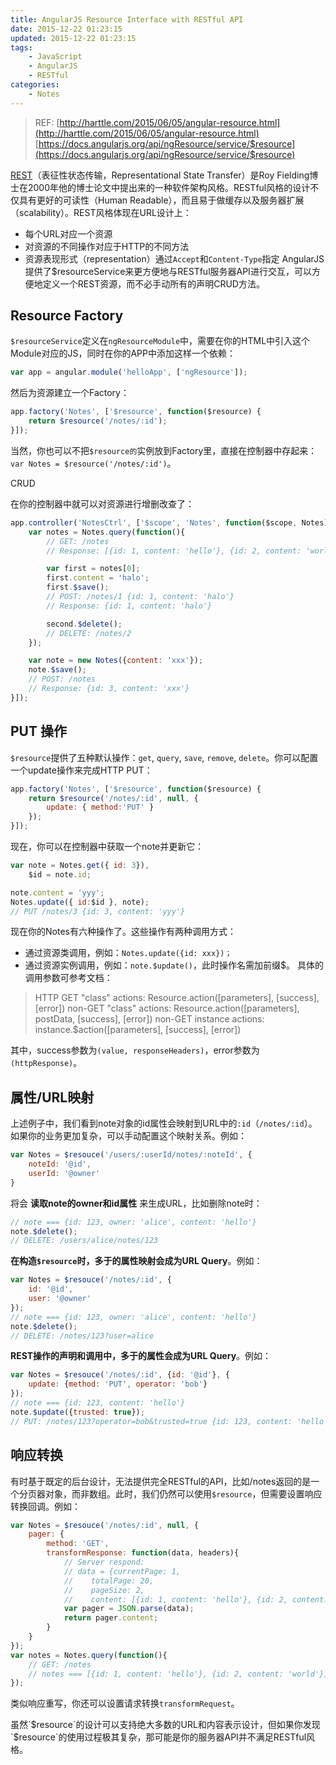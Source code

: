 ```yaml
---
title: AngularJS Resource Interface with RESTful API
date: 2015-12-22 01:23:15
updated: 2015-12-22 01:23:15
tags:
	- JavaScript
	- AngularJS
	- RESTful
categories:
	- Notes
---
```

> REF:
[http://harttle.com/2015/06/05/angular-resource.html](http://harttle.com/2015/06/05/angular-resource.html)
[https://docs.angularjs.org/api/ngResource/service/$resource](https://docs.angularjs.org/api/ngResource/service/$resource)

[REST](https://zh.wikipedia.org/zh-cn/REST)（表征性状态传输，Representational State Transfer）是Roy Fielding博士在2000年他的博士论文中提出来的一种软件架构风格。RESTful风格的设计不仅具有更好的可读性（Human Readable），而且易于做缓存以及服务器扩展（scalability）。REST风格体现在URL设计上：

- 每个URL对应一个资源
- 对资源的不同操作对应于HTTP的不同方法
- 资源表现形式（representation）通过`Accept`和`Content-Type`指定
AngularJS提供了$resourceService来更方便地与RESTful服务器API进行交互，可以方便地定义一个REST资源，而不必手动所有的声明CRUD方法。
<!-- more -->
## Resource Factory

`$resourceService`定义在`ngResourceModule`中，需要在你的HTML中引入这个Module对应的JS，同时在你的APP中添加这样一个依赖：

``` javascript
var app = angular.module('helloApp', ['ngResource']);
```

然后为资源建立一个Factory：

``` javascript
app.factory('Notes', ['$resource', function($resource) {
    return $resource('/notes/:id');
}]);
```

当然，你也可以不把`$resource的`实例放到Factory里，直接在控制器中存起来：`var Notes = $resource('/notes/:id')`。

CRUD

在你的控制器中就可以对资源进行增删改查了：

``` javascript
app.controller('NotesCtrl', ['$scope', 'Notes', function($scope, Notes) {
    var notes = Notes.query(function(){
        // GET: /notes
        // Response: [{id: 1, content: 'hello'}, {id: 2, content: 'world'}];

        var first = notes[0];
        first.content = 'halo';
        first.$save();
        // POST: /notes/1 {id: 1, content: 'halo'}
        // Response: {id: 1, content: 'halo'}

        second.$delete();
        // DELETE: /notes/2
    });

    var note = new Notes({content: 'xxx'});
    note.$save();
    // POST: /notes
    // Response: {id: 3, content: 'xxx'}
}]);
```

## PUT 操作

`$resource`提供了五种默认操作：`get`, `query`, `save`, `remove`, `delete`。你可以配置一个update操作来完成HTTP PUT：

``` javascript
app.factory('Notes', ['$resource', function($resource) {
    return $resource('/notes/:id', null, {
        update: { method:'PUT' }
    });
}]);
```

现在，你可以在控制器中获取一个note并更新它：

```javascript
var note = Notes.get({ id: 3}),
    $id = note.id;

note.content = 'yyy';
Notes.update({ id:$id }, note);
// PUT /notes/3 {id: 3, content: 'yyy'}
```


现在你的Notes有六种操作了。这些操作有两种调用方式：
- 通过资源类调用，例如：`Notes.update({id: xxx})；`
- 通过资源实例调用，例如：`note.$update()`，此时操作名需加前缀$。
具体的调用参数可参考文档：

> HTTP GET "class" actions: Resource.action([parameters], [success], [error])
> non-GET "class" actions: Resource.action([parameters], postData, [success], [error])
> non-GET instance actions: instance.$action([parameters], [success], [error])

其中，success参数为`(value, responseHeaders)`，error参数为`(httpResponse)`。

## 属性/URL映射

上述例子中，我们看到note对象的id属性会映射到URL中的`:id`（`/notes/:id`）。如果你的业务更加复杂，可以手动配置这个映射关系。例如：

``` javascript
var Notes = $resouce('/users/:userId/notes/:noteId', {
    noteId: '@id',
    userId: '@owner'
}
```

将会 **读取note的owner和id属性** 来生成URL，比如删除note时：

``` javascript
// note === {id: 123, owner: 'alice', content: 'hello'}
note.$delete();
// DELETE: /users/alice/notes/123
```

**在构造`$resource`时，多于的属性映射会成为URL Query**。例如：

``` javascript
var Notes = $resouce('/notes/:id', {
    id: '@id',
    user: '@owner'
});
// note === {id: 123, owner: 'alice', content: 'hello'}
note.$delete();
// DELETE: /notes/123?user=alice
```

**REST操作的声明和调用中，多于的属性会成为URL Query**。例如：

``` javascript
var Notes = $resouce('/notes/:id', {id: '@id'}, {
    update: {method: 'PUT', operator: 'bob'}
});
// note === {id: 123, content: 'hello'}
note.$update({trusted: true});
// PUT: /notes/123?operator=bob&trusted=true {id: 123, content: 'hello'}
```

## 响应转换

有时基于既定的后台设计，无法提供完全RESTful的API，比如/notes返回的是一个分页器对象，而非数组。此时，我们仍然可以使用`$resource`，但需要设置响应转换回调。例如：

``` javascript
var Notes = $resouce('/notes/:id', null, {
    pager: {
        method: 'GET',
        transformResponse: function(data, headers){
            // Server respond:
            // data = {currentPage: 1,
            //    totalPage: 20,
            //    pageSize: 2,
            //    content: [{id: 1, content: 'hello'}, {id: 2, content: 'world'}]}
            var pager = JSON.parse(data);
            return pager.content;
        }
    }
});
var notes = Notes.query(function(){
    // GET: /notes
    // notes === [{id: 1, content: 'hello'}, {id: 2, content: 'world'}]
});
```

类似响应重写，你还可以设置请求转换`transformRequest`。

<div class="tip">虽然`$resource`的设计可以支持绝大多数的URL和内容表示设计，但如果你发现`$resource`的使用过程极其复杂，那可能是你的服务器API并不满足RESTful风格。</div>
